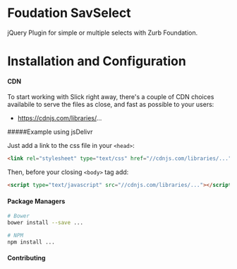 # Foudation SavSelect
jQuery Plugin for simple or multiple selects with Zurb Foundation.

# Installation and Configuration

#### CDN

To start working with Slick right away, there's a couple of CDN choices availabile
to serve the files as close, and fast as possible to your users:

- https://cdnjs.com/libraries/...

#####Example using jsDelivr

Just add a link to the css file in your `<head>`:
```html
<link rel="stylesheet" type="text/css" href="//cdnjs.com/libraries/..."/>
```

Then, before your closing ```<body>``` tag add:

```html
<script type="text/javascript" src="//cdnjs.com/libraries/..."></script>
```

#### Package Managers

```sh
# Bower
bower install --save ...

# NPM
npm install ...
```

#### Contributing
